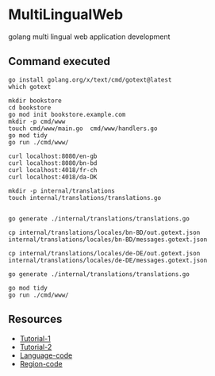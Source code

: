 # MultiLingualWeb
golang multi lingual web application development


## Command executed
```
go install golang.org/x/text/cmd/gotext@latest
which gotext

mkdir bookstore
cd bookstore
go mod init bookstore.example.com
mkdir -p cmd/www
touch cmd/www/main.go  cmd/www/handlers.go
go mod tidy
go run ./cmd/www/

curl localhost:8080/en-gb
curl localhost:8080/bn-bd
curl localhost:4018/fr-ch
curl localhost:4018/da-DK

mkdir -p internal/translations
touch internal/translations/translations.go


go generate ./internal/translations/translations.go

cp internal/translations/locales/bn-BD/out.gotext.json internal/translations/locales/bn-BD/messages.gotext.json

cp internal/translations/locales/de-DE/out.gotext.json internal/translations/locales/de-DE/messages.gotext.json

go generate ./internal/translations/translations.go

go mod tidy
go run ./cmd/www/

```


## Resources
* [Tutorial-1](https://www.alexedwards.net/blog/i18n-managing-translations)
* [Tutorial-2](https://phrase.com/blog/posts/internationalization-i18n-go)
* [Language-code](https://en.wikipedia.org/wiki/List_of_ISO_639-1_codes)
* [Region-code](https://en.wikipedia.org/wiki/ISO_3166-1_alpha-2)
